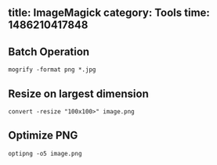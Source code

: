 title: ImageMagick
category: Tools
time: 1486210417848
---

## Batch Operation

```
mogrify -format png *.jpg
```

## Resize on largest dimension

```
convert -resize "100x100>" image.png
```

## Optimize PNG

```
optipng -o5 image.png
```
